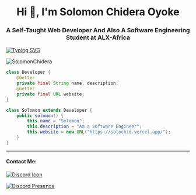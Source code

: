 <h1 align="center">Hi 👋, I'm Solomon Chidera Oyoke</h1>
<h3 align="center">A Self-Taught Web Developer And Also A Software Engineering Student at ALX-Africa</h3>

<a href="/"><img src="https://readme-typing-svg.demolab.com?font=Fira+Code&size=35&pause=1000&center=true&vCenter=true&width=1159&lines=Welcome+To+My+Profile;Hello+%2F+Bonjour+%2F+%E3%81%93%E3%82%93%E3%81%AB%E3%81%A1%E3%81%AF++%2F+%E4%BD%A0%E5%A5%BD++%2F+Xin+ch%C3%A0o" alt="Typing SVG" /></a>


<p align="left"> <img src="https://komarev.com/ghpvc/?username=SolomonChidera&label=Profile%20views&color=0e75b6&style=flat" alt="SolomonChidera" /> </p>


```java
class Developer {
    @Getter
    private final String name, description;
    @Getter
    private final URL website;
}

class Solomon extends Developer {
    public solomon() {
        this.name = "Solomon";
        this.description = "Am a Software Engineer";
        this.website = new URL("https://solochid.vercel.app/");
    }
}
```
-----
#### Contact Me:
[![Discord Icon](https://img.shields.io/badge/Discord-7289d9?style=for-the-badge&logo=Discord&logoColor=ffffff)](https://discord.com/users/1052162509567692800)

<!--<div style="width: 80vw;">
    <img style="width: 100%;" align="left" src="https://github-readme-stats.vercel.app/api/top-langs/?username=SolomonChidera&theme=dark&hide_border=true&layout=compact">
</div>-->

[![Discord Presence](https://lanyard.cnrad.dev/api/1052162509567692800)](https://discord.com/users/1052162509567692800)
